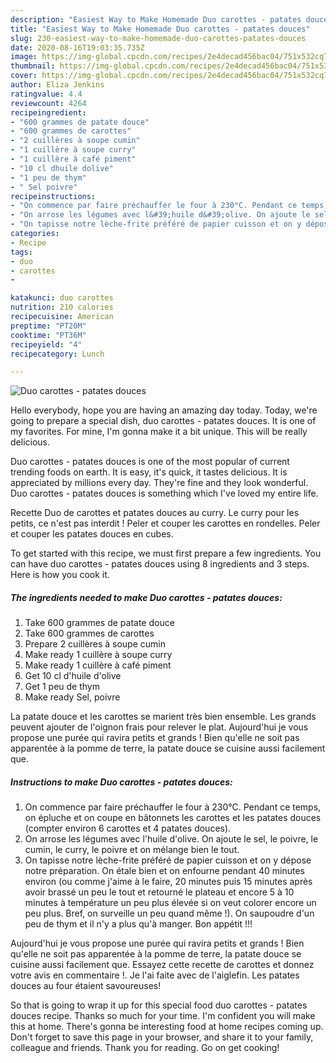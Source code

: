 ```yaml
---
description: "Easiest Way to Make Homemade Duo carottes - patates douces"
title: "Easiest Way to Make Homemade Duo carottes - patates douces"
slug: 230-easiest-way-to-make-homemade-duo-carottes-patates-douces
date: 2020-08-16T19:03:35.735Z
image: https://img-global.cpcdn.com/recipes/2e4decad456bac04/751x532cq70/duo-carottes-patates-douces-photo-principale-de-la-recette.jpg
thumbnail: https://img-global.cpcdn.com/recipes/2e4decad456bac04/751x532cq70/duo-carottes-patates-douces-photo-principale-de-la-recette.jpg
cover: https://img-global.cpcdn.com/recipes/2e4decad456bac04/751x532cq70/duo-carottes-patates-douces-photo-principale-de-la-recette.jpg
author: Eliza Jenkins
ratingvalue: 4.4
reviewcount: 4264
recipeingredient:
- "600 grammes de patate douce"
- "600 grammes de carottes"
- "2 cuillères à soupe cumin"
- "1 cuillère à soupe curry"
- "1 cuillère à café piment"
- "10 cl dhuile dolive"
- "1 peu de thym"
- " Sel poivre"
recipeinstructions:
- "On commence par faire préchauffer le four à 230°C. Pendant ce temps, on épluche et on coupe en bâtonnets les carottes et les patates douces (compter environ 6 carottes et 4 patates douces)."
- "On arrose les légumes avec l&#39;huile d&#39;olive. On ajoute le sel, le poivre, le cumin, le curry, le poivre et on mélange bien le tout."
- "On tapisse notre lèche-frite préféré de papier cuisson et on y dépose notre préparation. On étale bien et on enfourne pendant 40 minutes environ (ou comme j&#39;aime à le faire, 20 minutes puis 15 minutes après avoir brassé un peu le tout et retourné le plateau et encore 5 à 10 minutes à température un peu plus élevée si on veut colorer encore un peu plus. Bref, on surveille un peu quand même !). On saupoudre d&#39;un peu de thym et il n&#39;y a plus qu&#39;à manger. Bon appétit !!!"
categories:
- Recipe
tags:
- duo
- carottes
- 

katakunci: duo carottes  
nutrition: 210 calories
recipecuisine: American
preptime: "PT20M"
cooktime: "PT36M"
recipeyield: "4"
recipecategory: Lunch

---
```



![Duo carottes - patates douces](https://img-global.cpcdn.com/recipes/2e4decad456bac04/751x532cq70/duo-carottes-patates-douces-photo-principale-de-la-recette.jpg)

Hello everybody, hope you are having an amazing day today. Today, we're going to prepare a special dish, duo carottes - patates douces. It is one of my favorites. For mine, I'm gonna make it a bit unique. This will be really delicious.

Duo carottes - patates douces is one of the most popular of current trending foods on earth. It is easy, it's quick, it tastes delicious. It is appreciated by millions every day. They're fine and they look wonderful. Duo carottes - patates douces is something which I've loved my entire life.

Recette Duo de carottes et patates douces au curry. Le curry pour les petits, ce n&#39;est pas interdit ! Peler et couper les carottes en rondelles. Peler et couper les patates douces en cubes.


To get started with this recipe, we must first prepare a few ingredients. You can have duo carottes - patates douces using 8 ingredients and 3 steps. Here is how you cook it.

<!--inarticleads1-->

##### The ingredients needed to make Duo carottes - patates douces:

1. Take 600 grammes de patate douce
1. Take 600 grammes de carottes
1. Prepare 2 cuillères à soupe cumin
1. Make ready 1 cuillère à soupe curry
1. Make ready 1 cuillère à café piment
1. Get 10 cl d&#39;huile d&#39;olive
1. Get 1 peu de thym
1. Make ready  Sel, poivre


La patate douce et les carottes se marient très bien ensemble. Les grands peuvent ajouter de l&#39;oignon frais pour relever le plat. Aujourd&#39;hui je vous propose une purée qui ravira petits et grands ! Bien qu&#39;elle ne soit pas apparentée à la pomme de terre, la patate douce se cuisine aussi facilement que. 

<!--inarticleads2-->

##### Instructions to make Duo carottes - patates douces:

1. On commence par faire préchauffer le four à 230°C. Pendant ce temps, on épluche et on coupe en bâtonnets les carottes et les patates douces (compter environ 6 carottes et 4 patates douces).
1. On arrose les légumes avec l&#39;huile d&#39;olive. On ajoute le sel, le poivre, le cumin, le curry, le poivre et on mélange bien le tout.
1. On tapisse notre lèche-frite préféré de papier cuisson et on y dépose notre préparation. On étale bien et on enfourne pendant 40 minutes environ (ou comme j&#39;aime à le faire, 20 minutes puis 15 minutes après avoir brassé un peu le tout et retourné le plateau et encore 5 à 10 minutes à température un peu plus élevée si on veut colorer encore un peu plus. Bref, on surveille un peu quand même !). On saupoudre d&#39;un peu de thym et il n&#39;y a plus qu&#39;à manger. Bon appétit !!!


Aujourd&#39;hui je vous propose une purée qui ravira petits et grands ! Bien qu&#39;elle ne soit pas apparentée à la pomme de terre, la patate douce se cuisine aussi facilement que. Essayez cette recette de carottes et donnez votre avis en commentaire !. Je l&#39;ai faite avec de l&#39;aiglefin. Les patates douces au four étaient savoureuses! 

So that is going to wrap it up for this special food duo carottes - patates douces recipe. Thanks so much for your time. I'm confident you will make this at home. There's gonna be interesting food at home recipes coming up. Don't forget to save this page in your browser, and share it to your family, colleague and friends. Thank you for reading. Go on get cooking!
